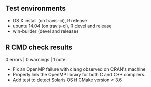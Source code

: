 ## Test environments
* OS X install (on travis-ci), R release
* ubuntu 14.04 (on travis-ci), R devel and release
* win-builder (devel and release)

## R CMD check results

0 errors | 0 warnings | 1 note

* Fix an OpenMP failure with clang observed on CRAN's machine
* Properly link the OpenMP library for both C and C++ compilers.
* Add test to detect Solaris OS if CMake version < 3.6
